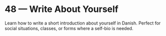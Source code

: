 # 48 — Write About Yourself

Learn how to write a short introduction about yourself in Danish. Perfect for social situations, classes, or forms where a self-bio is needed.